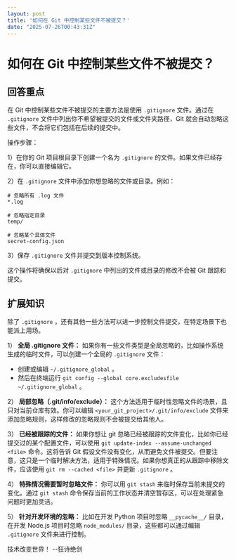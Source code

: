 ```yaml
---
layout: post
title: '如何在 Git 中控制某些文件不被提交？'
date: "2025-07-26T00:43:31Z"
---
```

如何在 Git 中控制某些文件不被提交？
====================

回答重点
----

在 Git 中控制某些文件不被提交的主要方法是使用 `.gitignore` 文件。通过在 `.gitignore` 文件中列出你不希望被提交的文件或文件夹路径，Git 就会自动忽略这些文件，不会将它们包括在后续的提交中。

操作步骤：

1）在你的 Git 项目根目录下创建一个名为 `.gitignore` 的文件。如果文件已经存在，你可以直接编辑它。

2）在 `.gitignore` 文件中添加你想忽略的文件或目录。例如：

    # 忽略所有 .log 文件
    *.log
    
    # 忽略指定目录
    temp/
    
    # 忽略某个具体文件
    secret-config.json

3）保存 `.gitignore` 文件并提交到版本控制系统。

这个操作将确保以后对 `.gitignore` 中列出的文件或目录的修改不会被 Git 跟踪和提交。

扩展知识
----

除了 `.gitignore` ，还有其他一些方法可以进一步控制文件提交，在特定场景下也能派上用场。

1） **全局 .gitignore 文件：** 如果你有一些文件类型是全局忽略的，比如操作系统生成的临时文件，可以创建一个全局的 `.gitignore` 文件：

*   创建或编辑 `~/.gitignore_global` 。
*   然后在终端运行 `git config --global core.excludesfile ~/.gitignore_global` 。

2） **局部忽略（.git/info/exclude）：** 这个方法适用于临时性忽略文件的场景，且只对当前仓库有效。你可以编辑 `<your_git_project>/.git/info/exclude` 文件来添加忽略规则，这样修改的忽略规则不会被提交给其他人。

3） **已经被跟踪的文件：** 如果你想让 git 忽略已经被跟踪的文件变化，比如你已经提交过的某个配置文件，可以使用 `git update-index --assume-unchanged <file>` 命令。这将告诉 Git 假设文件没有变化，从而避免文件被提交。但要注意，这只是一个临时解决方法，适用于特殊情况。如果你想真正的从跟踪中移除文件，应该使用 `git rm --cached <file>` 并更新 `.gitignore` 。

4） **特殊情况需要暂时忽略文件：** 你可以用 `git stash` 来临时保存当前未提交的变化。通过 `git stash` 命令保存当前的工作状态并清空暂存区，可以在处理紧急问题时更加灵活。

5） **针对开发环境的忽略：** 比如在开发 Python 项目时忽略 `__pycache__/` 目录，在开发 Node.js 项目时忽略 `node_modules/` 目录，这些都可以通过编辑 `.gitignore` 文件来进行控制。

技术改变世界！ --狂诗绝剑